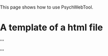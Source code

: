 This page shows how to use PsychWebTool.

# A template of a html file
'''
<!DOCTYPE html>
<html lang="ja">
<head>
    <meta charset="UTF-8">
    <script type="text/javascript" src="../js/jquery.min.js"></script>
    <script type="text/javascript" src="../js/jspsych.js"></script>
    <script type="text/javascript" src="../js/pwt.js"></script>
<title>Page title whatever you want</title>
<style type="text/css">
/* Please add your css here or in an external file */
body {
    margin: 0;
    padding: 0;
}
#mainCanvas {
    position:absolute;
    top: 0px;
    left: 0px;
    z-index: 1;
}
</style>

<script type="text/javascript">

onload = function() {
    document.addEventListener("keyup", keyUpFunc);
    document.addEventListener("keydown", keyDownFunc);
    document.addEventListener("mousedown", mouseDownFunc);
    document.addEventListener("mousemove", mouseMoveFunc);
    
    runExp();
}

// Please note that when you change the size of the window the program is initialized.
resizeTimer = false;
onresize = function (){
    if (resizeTimer !== false) {
        clearTimeout(resizeTimer);
    }
    resizeTimer = setTimeout(function() {
        location.reload();
    }, 200);
}

async function runExp() { // "async" is needed.
    myCanvas = document.getElementById('mainCanvas');
    if (!myCanvas || !myCanvas.getContext) {
        alert("Your web browser does not meet the requirements for this program.");
        return false;
    }

    participant = prompt('Please enter your name.');

    // Canvas fits the entire window
    myCanvas.width = window.innerWidth;
    myCanvas.height = window.innerHeight;

    centerX = myCanvas.width / 2;
    centerY = myCanvas.height / 2;

    zoom = 0.7; // More than 1 expand an image, less than 1 downsize an image. 
    
    ctx = myCanvas.getContext('2d');

    bgColor = "rgb(128, 128, 128)"; // Back ground color
    stimColor = "rgb(255, 255, 255)"; // Stimulus color

    images = [
        '../images/1.jpg',
        '../images/2.jpg',
        '../images/3.jpg',
    ];

    randImages = randomization(images, 3); // the second argument means the number of repetitions

    for (i = 0; i < randImages.length; i++) {
        testImage = await loadImage(randImages[i]);

        clearWindow(ctx, bgColor);
        ctx.font = "22px 'Arial'";
        drawText(ctx, 'Please press a space key.', centerX, centerY, stimColor);
        await pressKey([" "]); // A space between double quotation is needed.

        clearWindow(ctx, bgColor);
        
        // fixation cross
        drawLine(ctx, centerX, centerY - 10, centerX, centerY + 10, 4, "rgb(0, 0, 0)"); // vertical line
        drawLine(ctx, centerX - 10, centerY, centerX + 10, centerY, 4, "rgb(0, 0, 0)"); // horizontal line
        await milliseconds(1000);

        drawText(ctx, 'Please press a space key.', centerX, 100, stimColor);
        startTime = showImage(ctx, testImage, centerX, centerY, zoom); // "showImage" function returns a time when the image appears in a display.
        
        await pressKey([" "]); // waiting for a key response (space key)
        rt = keyDownEvent.timeStamp - startTime; // reaction time
        
        trial_data = {};
		trial_data['participant'] = participant;
		trial_data['trial'] = i + 1;
        trial_data['imgFile'] = randImages[i];
        trial_data['RT'] = rt;

        writeData(trial_data);
    }

    clearWindow(ctx, bgColor);

    saveCSV(participant);

    drawText(ctx, 'The experiment has finished.', centerX, centerY, stimColor);

}

</script>
</head>
<body>
    <canvas id="mainCanvas"></canvas> 
    <canvas id="circleID"></canvas> 
</body>
</html>

'''
